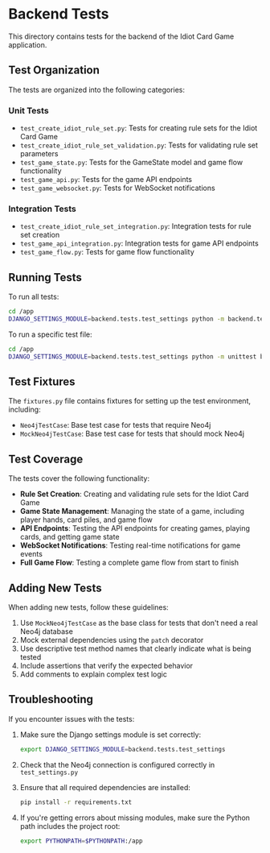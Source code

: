 # Backend Tests

This directory contains tests for the backend of the Idiot Card Game application.

## Test Organization

The tests are organized into the following categories:

### Unit Tests

- `test_create_idiot_rule_set.py`: Tests for creating rule sets for the Idiot Card Game
- `test_create_idiot_rule_set_validation.py`: Tests for validating rule set parameters
- `test_game_state.py`: Tests for the GameState model and game flow functionality
- `test_game_api.py`: Tests for the game API endpoints
- `test_game_websocket.py`: Tests for WebSocket notifications

### Integration Tests

- `test_create_idiot_rule_set_integration.py`: Integration tests for rule set creation
- `test_game_api_integration.py`: Integration tests for game API endpoints
- `test_game_flow.py`: Tests for game flow functionality

## Running Tests

To run all tests:

```bash
cd /app
DJANGO_SETTINGS_MODULE=backend.tests.test_settings python -m backend.tests.run_unittest
```

To run a specific test file:

```bash
cd /app
DJANGO_SETTINGS_MODULE=backend.tests.test_settings python -m unittest backend.tests.test_game_state
```

## Test Fixtures

The `fixtures.py` file contains fixtures for setting up the test environment, including:

- `Neo4jTestCase`: Base test case for tests that require Neo4j
- `MockNeo4jTestCase`: Base test case for tests that should mock Neo4j

## Test Coverage

The tests cover the following functionality:

- **Rule Set Creation**: Creating and validating rule sets for the Idiot Card Game
- **Game State Management**: Managing the state of a game, including player hands, card piles, and game flow
- **API Endpoints**: Testing the API endpoints for creating games, playing cards, and getting game state
- **WebSocket Notifications**: Testing real-time notifications for game events
- **Full Game Flow**: Testing a complete game flow from start to finish

## Adding New Tests

When adding new tests, follow these guidelines:

1. Use `MockNeo4jTestCase` as the base class for tests that don't need a real Neo4j database
2. Mock external dependencies using the `patch` decorator
3. Use descriptive test method names that clearly indicate what is being tested
4. Include assertions that verify the expected behavior
5. Add comments to explain complex test logic

## Troubleshooting

If you encounter issues with the tests:

1. Make sure the Django settings module is set correctly:
   ```bash
   export DJANGO_SETTINGS_MODULE=backend.tests.test_settings
   ```

2. Check that the Neo4j connection is configured correctly in `test_settings.py`

3. Ensure that all required dependencies are installed:
   ```bash
   pip install -r requirements.txt
   ```

4. If you're getting errors about missing modules, make sure the Python path includes the project root:
   ```bash
   export PYTHONPATH=$PYTHONPATH:/app
   ```
